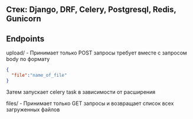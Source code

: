 Стек: Django, DRF, Celery, Postgresql, Redis, Gunicorn
------------------------------------------------------
Endpoints
------------------------------------------------------
upload/ - Принимает только POST запросы требует вместе 
с запросом body по формату
```json
{
  "file":"name_of_file"
}
```
Затем запускает celery task в зависимости от расширения

files/ - Принимает только GET запросы и возвращает список
всех загруженных файлов

